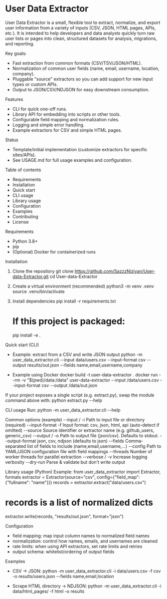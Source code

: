 # User Data Extractor

User Data Extractor is a small, flexible tool to extract, normalize, and export user information from a variety of inputs (CSV, JSON, HTML pages, APIs, etc.). It is intended to help developers and data analysts quickly turn raw user lists or pages into clean, structured datasets for analysis, migrations, and reporting.

Key goals:
- Fast extraction from common formats (CSV/TSV/JSON/HTML).
- Normalization of common user fields (name, email, username, location, company).
- Pluggable "source" extractors so you can add support for new input types or custom APIs.
- Output to JSON/CSV/NDJSON for easy downstream consumption.

Features
- CLI for quick one-off runs.
- Library API for embedding into scripts or other tools.
- Configurable field mapping and normalization rules.
- Logging and simple error handling.
- Example extractors for CSV and simple HTML pages.

Status
- Template/initial implementation (customize extractors for specific sites/APIs).
- See USAGE.md for full usage examples and configuration.

Table of contents
- Requirements
- Installation
- Quick start
- CLI usage
- Library usage
- Configuration
- Examples
- Contributing
- License

Requirements
- Python 3.8+
- pip
- (Optional) Docker for containerized runs

Installation

1. Clone the repository
   git clone https://github.com/SazzzNiziyan/User-data-Extractor.git
   cd User-data-Extractor

2. Create a virtual environment (recommended)
   python3 -m venv .venv
   source .venv/bin/activate

3. Install dependencies
   pip install -r requirements.txt
   # If this project is packaged:
   pip install -e .

Quick start (CLI)
- Example: extract from a CSV and write JSON output
  python -m user_data_extractor.cli --input data/users.csv --input-format csv --output results/out.json --fields name,email,username,company

- Example using Docker
  docker build -t user-data-extractor .
  docker run --rm -v "$(pwd)/data:/data" user-data-extractor --input /data/users.csv --input-format csv --output /data/out.json

If your project exposes a single script (e.g. extract.py), swap the module command above with:
  python extract.py --help

CLI usage
Run:
  python -m user_data_extractor.cli --help

Common options (example)
  --input / -i            Path to input file or directory (required)
  --input-format -f       Input format: csv, json, html, api (auto-detect if omitted)
  --source                Source identifier or extractor name (e.g. github_users, generic_csv)
  --output / -o           Path to output file (json/csv). Defaults to stdout.
  --output-format         json, csv, ndjson (defaults to json)
  --fields                Comma-separated list of fields to include (name,email,username,...)
  --config                Path to YAML/JSON configuration file with field mappings
  --threads               Number of worker threads for parallel extraction
  --verbose / -v          Increase logging verbosity
  --dry-run               Parse & validate but don't write output

Library usage (Python)
Example:
  from user_data_extractor import Extractor, formats
  extractor = Extractor(source="csv", config={"field_map": {"fullname": "name"}})
  records = extractor.extract("data/users.csv")
  # records is a list of normalized dicts
  extractor.write(records, "results/out.json", format="json")

Configuration
- field mapping: map input column names to normalized field names
- normalization: control how names, emails, and usernames are cleaned
- rate limits: when using API extractors, set rate limits and retries
- output schema: whitelist/ordering of output fields

Examples
- CSV -> JSON:
  python -m user_data_extractor.cli -i data/users.csv -f csv -o results/users.json --fields name,email,location

- Scrape HTML directory -> NDJSON:
  python -m user_data_extractor.cli -i data/html_pages/ -f html -o results
